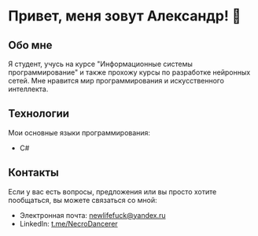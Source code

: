 # Привет, меня зовут Александр! 👋

## Обо мне
Я студент, учусь на курсе "Информационные системы программирование" и также прохожу курсы по разработке нейронных сетей. Мне нравится мир программирования и искусственного интеллекта.

## Технологии
Мои основные языки программирования:
- C#

## Контакты
Если у вас есть вопросы, предложения или вы просто хотите пообщаться, вы можете связаться со мной:
- Электронная почта: newlifefuck@yandex.ru
- LinkedIn: [t.me/NecroDancerer](ссылка_на_Telegram)
